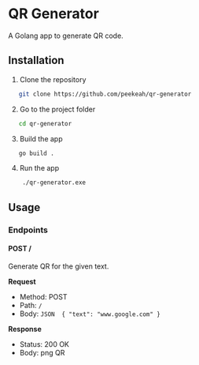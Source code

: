 # QR Generator

A Golang app to generate QR code.

## Installation
 1. Clone the repository
 ```sh
    git clone https://github.com/peekeah/qr-generator 
 ```

 2. Go to the project folder
 ```sh
    cd qr-generator
 ```

 3. Build the app
 ```sh
    go build .
 ```

4. Run the app
```sh
    ./qr-generator.exe
```


## Usage

### Endpoints

#### POST /

Generate QR for the given text.

**Request**

- Method: POST
- Path: `/`
- Body: `JSON 
    {
        "text": "www.google.com"
    }
`

**Response**

- Status: 200 OK
- Body: png QR

